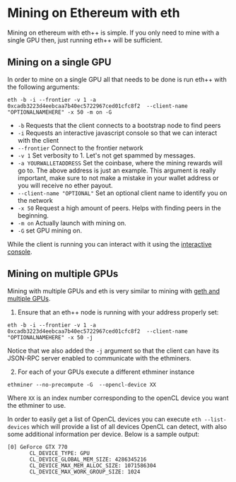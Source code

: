 # Mining on Ethereum with eth

Mining on ethereum with eth++ is simple. If you only need to mine with a single GPU then, just running eth++ will be sufficient.

## Mining on a single GPU

In order to mine on a single GPU all that needs to be done is run eth++ with the following arguments:

```
eth -b -i --frontier -v 1 -a 0xcadb3223d4eebcaa7b40ec5722967ced01cfc8f2  --client-name "OPTIONALNAMEHERE" -x 50 -m on -G
```

- `-b` Requests that the client connects to a bootstrap node to find peers
- `-i` Requests an interactive javascript console so that we can interact with the client
- `--frontier` Connect to the frontier network
- `-v 1` Set verbosity to 1. Let's not get spammed by messages.
- `-a YOURWALLETADDRESS` Set the coinbase, where the mining rewards will go to. The above address is just an example. This argument is really important, make sure to not make a mistake in your wallet address or you will receive no ether payout.
- `--client-name "OPTIONAL"` Set an optional client name to identify you on the network
- `-x 50` Request a high amount of peers. Helps with finding peers in the beginning.
- `-m on` Actually launch with mining on.
- `-G` set GPU mining on.

While the client is running you can interact with it using the [interactive console](interactive_console.md).

## Mining on multiple GPUs

Mining with multiple GPUs and eth is very similar to mining with [geth and multiple GPUs](http://ethereum.gitbooks.io/frontier-guide/content/gpu.html#gpu-mining-with-ethminer). 

1. Ensure that an eth++ node is running with your address properly set:
 ```
 eth -b -i --frontier -v 1 -a 0xcadb3223d4eebcaa7b40ec5722967ced01cfc8f2  --client-name "OPTIONALNAMEHERE" -x 50 -j
 ```
 Notice that we also added the `-j` argument so that the client can have its JSON-RPC server enabled to communicate with the ethminers.
 
 2. For each of your GPUs execute a different ethminer instance
 ```
 ethminer --no-precompute -G  --opencl-device XX  
 ```
 Where `XX` is an index number corresponding to the openCL device you want the ethminer to use.
 
 
 In order to easily get a list of OpenCL devices you can execute `eth --list-devices` which will
 provide a list of all devices OpenCL can detect, with also some additional information per device. Below is a sample output:
 ```
 [0] GeForce GTX 770
        CL_DEVICE_TYPE: GPU
        CL_DEVICE_GLOBAL_MEM_SIZE: 4286345216
        CL_DEVICE_MAX_MEM_ALLOC_SIZE: 1071586304
        CL_DEVICE_MAX_WORK_GROUP_SIZE: 1024

 ```
